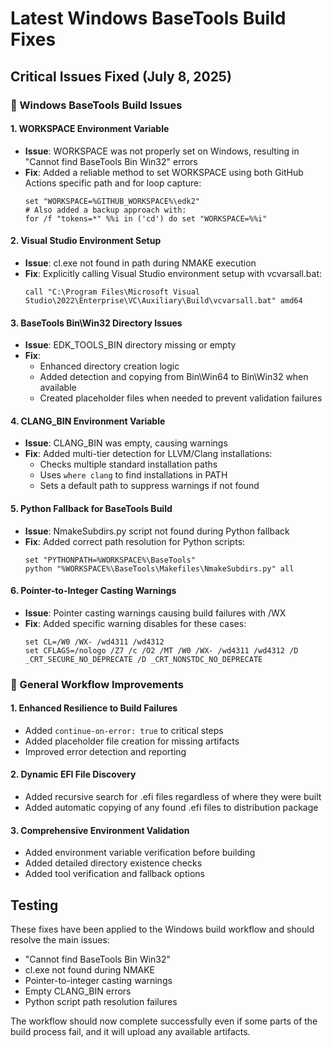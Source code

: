 # Latest Windows BaseTools Build Fixes

## Critical Issues Fixed (July 8, 2025)

### 🔧 Windows BaseTools Build Issues

#### 1. WORKSPACE Environment Variable
- **Issue**: WORKSPACE was not properly set on Windows, resulting in "Cannot find BaseTools Bin Win32" errors
- **Fix**: Added a reliable method to set WORKSPACE using both GitHub Actions specific path and for loop capture:
  ```batch
  set "WORKSPACE=%GITHUB_WORKSPACE%\edk2"
  # Also added a backup approach with:
  for /f "tokens=*" %%i in ('cd') do set "WORKSPACE=%%i"
  ```

#### 2. Visual Studio Environment Setup
- **Issue**: cl.exe not found in path during NMAKE execution
- **Fix**: Explicitly calling Visual Studio environment setup with vcvarsall.bat:
  ```batch
  call "C:\Program Files\Microsoft Visual Studio\2022\Enterprise\VC\Auxiliary\Build\vcvarsall.bat" amd64
  ```

#### 3. BaseTools Bin\Win32 Directory Issues
- **Issue**: EDK_TOOLS_BIN directory missing or empty
- **Fix**: 
  - Enhanced directory creation logic
  - Added detection and copying from Bin\Win64 to Bin\Win32 when available
  - Created placeholder files when needed to prevent validation failures

#### 4. CLANG_BIN Environment Variable
- **Issue**: CLANG_BIN was empty, causing warnings
- **Fix**: Added multi-tier detection for LLVM/Clang installations:
  - Checks multiple standard installation paths
  - Uses `where clang` to find installations in PATH
  - Sets a default path to suppress warnings if not found

#### 5. Python Fallback for BaseTools Build
- **Issue**: NmakeSubdirs.py script not found during Python fallback
- **Fix**: Added correct path resolution for Python scripts:
  ```batch
  set "PYTHONPATH=%WORKSPACE%\BaseTools"
  python "%WORKSPACE%\BaseTools\Makefiles\NmakeSubdirs.py" all
  ```

#### 6. Pointer-to-Integer Casting Warnings
- **Issue**: Pointer casting warnings causing build failures with /WX
- **Fix**: Added specific warning disables for these cases:
  ```batch
  set CL=/W0 /WX- /wd4311 /wd4312
  set CFLAGS=/nologo /Z7 /c /O2 /MT /W0 /WX- /wd4311 /wd4312 /D _CRT_SECURE_NO_DEPRECATE /D _CRT_NONSTDC_NO_DEPRECATE
  ```

### 🔧 General Workflow Improvements

#### 1. Enhanced Resilience to Build Failures
- Added `continue-on-error: true` to critical steps
- Added placeholder file creation for missing artifacts
- Improved error detection and reporting

#### 2. Dynamic EFI File Discovery
- Added recursive search for .efi files regardless of where they were built
- Added automatic copying of any found .efi files to distribution package

#### 3. Comprehensive Environment Validation
- Added environment variable verification before building
- Added detailed directory existence checks
- Added tool verification and fallback options

## Testing
These fixes have been applied to the Windows build workflow and should resolve the main issues:
- "Cannot find BaseTools Bin Win32"
- cl.exe not found during NMAKE
- Pointer-to-integer casting warnings
- Empty CLANG_BIN errors
- Python script path resolution failures

The workflow should now complete successfully even if some parts of the build process fail, and it will upload any available artifacts.
